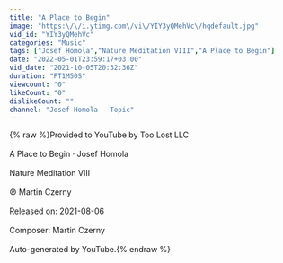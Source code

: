 ```yaml
---
title: "A Place to Begin"
image: "https:\/\/i.ytimg.com\/vi\/YIY3yQMehVc\/hqdefault.jpg"
vid_id: "YIY3yQMehVc"
categories: "Music"
tags: ["Josef Homola","Nature Meditation VIII","A Place to Begin"]
date: "2022-05-01T23:59:17+03:00"
vid_date: "2021-10-05T20:32:36Z"
duration: "PT1M50S"
viewcount: "0"
likeCount: "0"
dislikeCount: ""
channel: "Josef Homola - Topic"
---
```

{% raw %}Provided to YouTube by Too Lost LLC<br /><br />A Place to Begin · Josef Homola<br /><br />Nature Meditation VIII<br /><br />℗ Martin Czerny<br /><br />Released on: 2021-08-06<br /><br />Composer: Martin Czerny<br /><br />Auto-generated by YouTube.{% endraw %}
